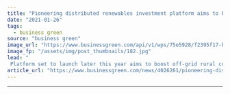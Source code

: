 ```yaml
---
title: "Pioneering distributed renewables investment platform aims to boost off-grid energy access"
date: "2021-01-26"
tags: 
  - business green
source: "business green"
image_url: "https://www.businessgreen.com/api/v1/wps/75e5928/f2395f17-ba43-48f1-b5d2-f693b21a5bc9/5/india-solar-power-2-s-185x114.jpg"
image_fp: "/assets/img/post_thumbnails/182.jpg"
lead: "
 Platform set to launch later this year aims to boost off-grid rural communities' access to private capital ..."
article_url: "https://www.businessgreen.com/news/4026261/pioneering-distributed-renewables-investment-platform-aims-boost-grid-energy-access"
---
```


---
